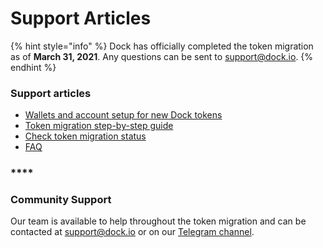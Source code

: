 # Support Articles

{% hint style="info" %}
Dock has officially completed the token migration as of **March 31, 2021**. Any questions can be sent to [support@dock.io](mailto:support@dock.io).
{% endhint %}

### Support articles

* [Wallets and account setup for new Dock tokens](https://docs.dock.io/token-migration/migration-tutorial/wallets-and-account-creation)
* [Token migration step-by-step guide](https://docs.dock.io/token-migration/migration-tutorial/migration-tutorial)
* [Check token migration status](https://docs.dock.io/token-migration/migration-tutorial/token-migration-status)
* [FAQ](https://docs.dock.io/token-migration/migration-tutorial/faq)

### \*\*\*\*

### **Community Support**

Our team is available to help throughout the token migration and can be contacted at [support@dock.io](mailto:support@dock.io) or on our [Telegram channel](https://t.me/dockio).

